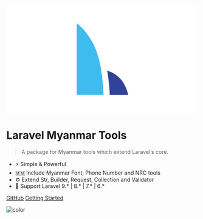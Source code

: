 ![logo](assets/images/logo.png)

# Laravel Myanmar Tools

> A package for Myanmar tools which extend Laravel’s core.

- ⚡️ Simple & Powerful
- 🇲🇲 Include Myanmar Font, Phone Number and NRC tools
- ⚙️ Extend Str, Builder, Request, Collection and Validator
- 🤝 Support Laravel 9.\* | 8.\* | 7.\* | 6.\*

[GitHub](https://github.com/PyaeSoneAungRgn/laravel-myanmar-tools)
[Getting Started](installation)

![color](#FFFFFF)
